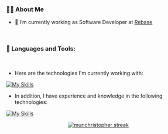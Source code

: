 ### 🙋‍♂️ About Me

- 🌱 I’m currently working as Software Developer at [Rebase](rebase.com.br)

<br/>

### 🚀 Languages and Tools:
<br/>

* Here are the technologies I'm currently working with:

[![My Skills](https://skillicons.dev/icons?i=elixir,phoenix,react,typescript&theme=dark&perline=6)](https://skillicons.dev)


* In addition, I have experience and knowledge in the following technologies:

[![My Skills](https://skillicons.dev/icons?i=mongodb,postgres,golang,vue,rabbitmq,tailwindcss,sass,jquery,nuxt,rails,docker,styledcomponents&theme=dark)](https://skillicons.dev)


<p align="center">
    <a href="https://github.com/murichristopher/github-readme-streak-stats">
        <img alt="murichristopher streak" src="https://github-readme-streak-stats.herokuapp.com/?user=murichristopher&theme=black-ice&hide_border=true&stroke=0000&background=060A0CD0"/>
    </a>
</p>
